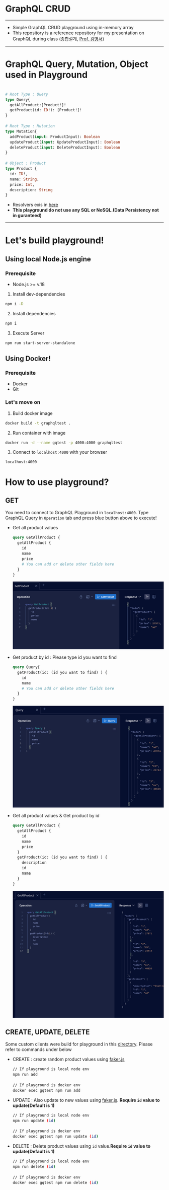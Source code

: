 GraphQL CRUD
===
***
- Simple GraphQL CRUD playground using in-memory array
- This repository is a reference repository for my presentation on GraphQL during class (종합설계, [Prof. 김병서](http://bcnlab.hongik.ac.kr/professor.html))
***
# GraphQL Query, Mutation, Object used in Playground
```graphql

# Root Type : Query
type Query{
  getAllProduct:[Product!]!
  getProduct(id: ID!): [Product!]!
}

# Root Type : Mutation
type Mutation{
  addProduct(input: ProductInput): Boolean
  updateProduct(input: UpdateProductInput): Boolean
  deleteProduct(input: DeleteProductInput): Boolean
}

# Object : Product
type Product {
  id: ID!,
  name: String,
  price: Int,
  description: String
}
```
- Resolvers exis in [here](./src/Resolver/)
- **This playground do not use any SQL or NoSQL.(Data Persistency not in guranteed)**
***
# Let's build playground!

## Using local Node.js engine

### Prerequisite

- Node.js >= v.18

1. Install dev-dependencies

```bash
npm i -D
```

2. Install dependencies

```bash
npm i
```

3. Execute Server

```bash
npm run start-server-standalone
```

## Using Docker!

### Prerequisite

- Docker
- Git

### Let's move on
1. Build docker image

```bash
docker build -t graphqltest .
```

2. Run container with image

```bash
docker run -d --name gqtest -p 4000:4000 graphqltest
```

3. Connect to `localhost:4000` with your browser

```
localhost:4000
```
# How to use playground?

## GET
You need to connect to GraphQL Playground in `localhost:4000`. Type GraphQL Query in `Operation` tab and press blue button above to execute!

- Get all product values
  ```graphql
  query GetAllProduct {
    getAllProduct {
      id
      name
      price
      # You can add or delete other fields here
    }
  }
  ```
  ![img](./img/1.png)

- Get product by id : Please type id you want to find
  ```graphql
  query Query{
    getProduct(id: (id you want to find) ) {
      id
      name
      # You can add or delete other fields here
    }
  }
  ```
  ![img](./img/2.png)

- Get all product values & Get product by id
  ```graphql
  query GetAllProduct {
    getAllProduct {
      id
      name
      price
    }
    getProduct(id: (id you want to find) ) {
      description
      id
      name
    }
  }
  ```
  ![img](./img/3.png)

## CREATE, UPDATE, DELETE
Some custom clients were build for playground in this [directory](./clients/). Please refer to commands under below 

- CREATE : create random product values using [faker.js](https://fakerjs.dev)
  ```bash
  // If playground is local node env
  npm run add

  // If playground is docker env
  docker exec gqtest npm run add
  ```

- UPDATE : Also update to new values using [faker.js](https://fakerjs.dev). **Require `id` value to update(Default is 1)**
  ```bash
  // If playground is local node env
  npm run update (id)

  // If playground is docker env
  docker exec gqtest npm run update (id)
  ```
- DELETE : Delete product values using `id` value.**Require `id` value to update(Default is 1)**
  ```bash
  // If playground is local node env
  npm run delete (id)

  // If playground is docker env
  docker exec gqtest npm run delete (id)
  ```